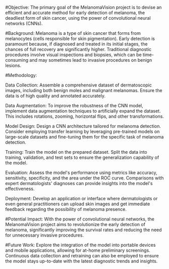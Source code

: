 #Objective:
The primary goal of the MelanomaVision project is to devise an efficient and accurate method for early detection of melanoma, the deadliest form of skin cancer, using the power of convolutional neural networks (CNNs).

#Background:
Melanoma is a type of skin cancer that forms from melanocytes (cells responsible for skin pigmentation). Early detection is paramount because, if diagnosed and treated in its initial stages, the chances of full recovery are significantly higher. Traditional diagnostic procedures involve visual inspections and biopsies, which can be time-consuming and may sometimes lead to invasive procedures on benign lesions.

#Methodology:

Data Collection: Assemble a comprehensive dataset of dermatoscopic images, including both benign moles and malignant melanomas. Ensure the data is of high quality and annotated accurately.

Data Augmentation: To improve the robustness of the CNN model, implement data augmentation techniques to artificially expand the dataset. This includes rotations, zooming, horizontal flips, and other transformations.

Model Design: Design a CNN architecture tailored for melanoma detection. Consider employing transfer learning by leveraging pre-trained models on large-scale datasets and fine-tuning them for the specific task of melanoma detection.

Training: Train the model on the prepared dataset. Split the data into training, validation, and test sets to ensure the generalization capability of the model.

Evaluation: Assess the model's performance using metrics like accuracy, sensitivity, specificity, and the area under the ROC curve. Comparisons with expert dermatologists' diagnoses can provide insights into the model's effectiveness.

Deployment: Develop an application or interface where dermatologists or even general practitioners can upload skin images and get immediate feedback regarding the possibility of melanoma presence.

#Potential Impact:
With the power of convolutional neural networks, the MelanomaVision project aims to revolutionize the early detection of melanoma, significantly improving the survival rates and reducing the need for unnecessary invasive procedures.

#Future Work:
Explore the integration of the model into portable devices and mobile applications, allowing for at-home preliminary screenings. Continuous data collection and retraining can also be employed to ensure the model stays up-to-date with the latest diagnostic trends and insights.
